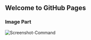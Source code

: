 ## Welcome to GitHub Pages

### Image Part

![Screenshot-Command](/HeBilLi.github.io/index.assets/Screenshot-Command.png)
